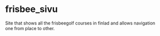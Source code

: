 # frisbee_sivu

Site that shows all the frisbeegolf courses in finlad and allows navigation one from place to other.

